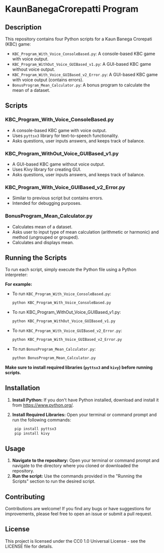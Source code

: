 # KaunBanegaCrorepatti Program

## Description

This repository contains four Python scripts for a Kaun Banega Crorepati (KBC) game:

* `KBC_Program_With_Voice_ConsoleBased.py`: A console-based KBC game with voice output.
* `KBC_Program_WithOut_Voice_GUIBased_v1.py`: A GUI-based KBC game without voice output.
* `KBC_Program_With_Voice_GUIBased_v2_Error.py`: A GUI-based KBC game with voice output (contains errors).
* `BonusProgram_Mean_Calculator.py`: A bonus program to calculate the mean of a dataset.

## Scripts

### KBC_Program_With_Voice_ConsoleBased.py

* A console-based KBC game with voice output.
* Uses `pyttsx3` library for text-to-speech functionality.
* Asks questions, user inputs answers, and keeps track of balance.

### KBC_Program_WithOut_Voice_GUIBased_v1.py

* A GUI-based KBC game without voice output.
* Uses Kivy library for creating GUI.
* Asks questions, user inputs answers, and keeps track of balance.

### KBC_Program_With_Voice_GUIBased_v2_Error.py

* Similar to previous script but contains errors.
* Intended for debugging purposes.

### BonusProgram_Mean_Calculator.py

* Calculates mean of a dataset.
* Asks user to input type of mean calculation (arithmetic or harmonic) and method (ungrouped or grouped).
* Calculates and displays mean.

## Running the Scripts

To run each script, simply execute the Python file using a Python interpreter:

**For example:**

* To run `KBC_Program_With_Voice_ConsoleBased.py`:

  ```bash
  python KBC_Program_With_Voice_ConsoleBased.py
* To run KBC_Program_WithOut_Voice_GUIBased_v1.py:
  
  ```bash
  python KBC_Program_WithOut_Voice_GUIBased_v1.py
* To run `KBC_Program_With_Voice_GUIBased_v2_Error.py`:

  ```bash
  python KBC_Program_With_Voice_GUIBased_v2_Error.py
* To run `BonusProgram_Mean_Calculator.py`:

  ```bash
  python BonusProgram_Mean_Calculator.py
**Make sure to install required libraries (`pyttsx3` and `kivy`) before running scripts.**

## Installation

1. **Install Python:** If you don't have Python installed, download and install it from https://www.python.org/.
2. **Install Required Libraries:** Open your terminal or command prompt and run the following commands:

   ```bash
    pip install pyttsx3
    pip install kivy

## Usage

1. **Navigate to the repository:** Open your terminal or command prompt and navigate to the directory where you cloned or downloaded the repository.
2. **Run the script:** Use the commands provided in the "Running the Scripts" section to run the desired script.

## Contributing

Contributions are welcome! If you find any bugs or have suggestions for improvements, please feel free to open an issue or submit a pull request.

## License

This project is licensed under the CC0 1.0 Universal License - see the LICENSE file for details.